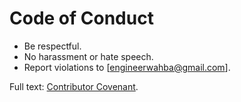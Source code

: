 # Code of Conduct  

- Be respectful.  
- No harassment or hate speech.  
- Report violations to [engineerwahba@gmail.com].  

Full text: [Contributor Covenant](https://www.contributor-covenant.org/).  
